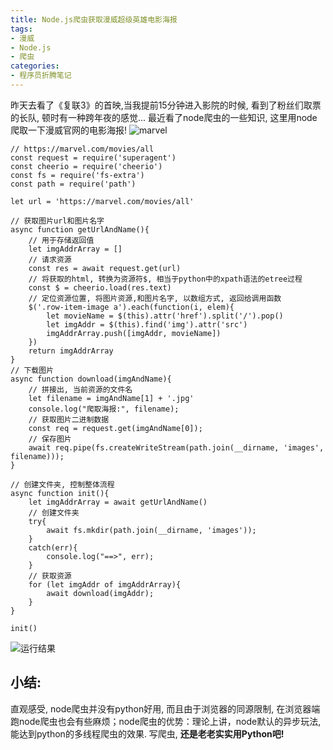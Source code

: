 ```yaml
---
title: Node.js爬虫获取漫威超级英雄电影海报
tags: 
- 漫威
- Node.js
- 爬虫
categories:
- 程序员折腾笔记
---
```




昨天去看了《复联3》的首映,当我提前15分钟进入影院的时候, 看到了粉丝们取票的长队, 顿时有一种跨年夜的感觉...
最近看了node爬虫的一些知识, 这里用node爬取一下漫威官网的电影海报!
![marvel](https://cdn.fangyuanxiaozhan.com/assets/1611570803039Jz0wtpRs.png)



```
// https://marvel.com/movies/all
const request = require('superagent')
const cheerio = require('cheerio')
const fs = require('fs-extra')
const path = require('path')

let url = 'https://marvel.com/movies/all'

// 获取图片url和图片名字
async function getUrlAndName(){
	// 用于存储返回值
	let imgAddrArray = []
	// 请求资源
	const res = await request.get(url)
	// 将获取的html, 转换为资源符$, 相当于python中的xpath语法的etree过程
	const $ = cheerio.load(res.text)
	// 定位资源位置, 将图片资源,和图片名字, 以数组方式, 返回给调用函数
	$('.row-item-image a').each(function(i, elem){
		let movieName = $(this).attr('href').split('/').pop()
		let imgAddr = $(this).find('img').attr('src')
		imgAddrArray.push([imgAddr, movieName])
	})
	return imgAddrArray
}
// 下载图片
async function download(imgAndName){
	// 拼接出, 当前资源的文件名
	let filename = imgAndName[1] + '.jpg'
	console.log("爬取海报:", filename);
	// 获取图片二进制数据
	const req = request.get(imgAndName[0]);
	// 保存图片
	await req.pipe(fs.createWriteStream(path.join(__dirname, 'images', filename))); 
}

// 创建文件夹, 控制整体流程
async function init(){
	let imgAddrArray = await getUrlAndName()
	// 创建文件夹
	try{
		await fs.mkdir(path.join(__dirname, 'images'));
	}
	catch(err){
		console.log("==>", err);
	}
	// 获取资源
	for (let imgAddr of imgAddrArray){
		await download(imgAddr);
	}
}

init()
```
![运行结果](https://cdn.fangyuanxiaozhan.com/assets/1611570759993501cPZxH.png)

## 小结:
直观感受, node爬虫并没有python好用, 而且由于浏览器的同源限制, 在浏览器端跑node爬虫也会有些麻烦；node爬虫的优势：理论上讲，node默认的异步玩法, 能达到python的多线程爬虫的效果.
写爬虫, **还是老老实实用Python吧!**